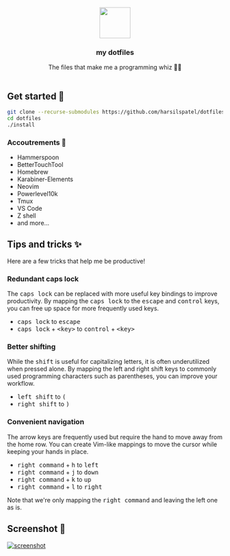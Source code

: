 <br />
<p align="center">
  <a href="https://github.com/harsilspatel/dotfiles">
    <img src="https://user-images.githubusercontent.com/25992839/222887564-66ef6afb-896b-49bf-89ea-026fd3a2add7.png" width="72" height="72">
  </a>
  <h3 align="center">my dotfiles</h3>

  <p align="center">
    The files that make me a programming whiz 🧙‍♂️
    <br>
    <br>
  </p>
</p>

## Get started 🚀
```sh
git clone --recurse-submodules https://github.com/harsilspatel/dotfiles.git
cd dotfiles
./install
```

### Accoutrements 🧰
- Hammerspoon
- BetterTouchTool
- Homebrew
- Karabiner-Elements
- Neovim
- Powerlevel10k
- Tmux
- VS Code
- Z shell
- and more...

## Tips and tricks ✨
Here are a few tricks that help me be productive!

### Redundant caps lock
The <kbd>caps lock</kbd> can be replaced with more useful key bindings to improve productivity. By mapping the <kbd>caps lock</kbd> to the <kbd>escape</kbd> and <kbd>control</kbd> keys, you can free up space for more frequently used keys.
- <kbd>caps lock</kbd> to <kbd>escape</kbd>
- <kbd>caps lock</kbd> + <kbd>\<key\></kbd> to <kbd>control</kbd> + <kbd>\<key\></kbd>

### Better shifting
While the <kbd>shift</kbd> is useful for capitalizing letters, it is often underutilized when pressed alone. By mapping the left and right shift keys to commonly used programming characters such as parentheses, you can improve your workflow.
- <kbd>left shift</kbd> to <kbd>(</kbd>
- <kbd>right shift</kbd> to <kbd>)</kbd>

### Convenient navigation
The arrow keys are frequently used but require the hand to move away from the home row. You can create Vim-like mappings to move the cursor while keeping your hands in place.
- <kbd>right command</kbd> + <kbd>h</kbd> to <kbd>left</kbd>
- <kbd>right command</kbd> + <kbd>j</kbd> to <kbd>down</kbd>
- <kbd>right command</kbd> + <kbd>k</kbd> to <kbd>up</kbd>
- <kbd>right command</kbd> + <kbd>l</kbd> to <kbd>right</kbd>

Note that we're only mapping the <kbd>right command</kbd> and leaving the left one as is.

## Screenshot 📸

<a href="https://proxy.duckduckgo.com/iu/?u=https://i.imgur.com/4uwKkl1.png">
    <img src="https://i.imgur.com/4uwKkl1.png" alt="screenshot">
</a>
